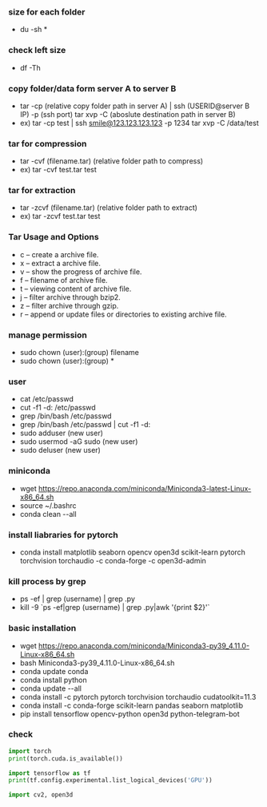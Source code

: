 ### size for each folder
- du -sh *

### check left size
- df -Th

### copy folder/data form server A to server B
- tar -cp (relative copy folder path in server A) | ssh (USERID@server B IP) -p (ssh port) tar xvp -C (aboslute destination path in server B)
- ex) tar -cp test | ssh smile@123.123.123.123 -p 1234 tar xvp -C /data/test

### tar for compression
- tar -cvf (filename.tar) (relative folder path to compress)
- ex) tar -cvf test.tar test

### tar for extraction
- tar -zcvf (filename.tar) (relative folder path to extract)
- ex) tar -zcvf test.tar test

### Tar Usage and Options
- c – create a archive file.
- x – extract a archive file.
- v – show the progress of archive file.
- f – filename of archive file.
- t – viewing content of archive file.
- j – filter archive through bzip2.
- z – filter archive through gzip.
- r – append or update files or directories to existing archive file.

### manage permission
- sudo chown (user):(group) filename
- sudo chown (user):(group) *

### user
- cat /etc/passwd
- cut -f1 -d: /etc/passwd
- grep /bin/bash /etc/passwd
- grep /bin/bash /etc/passwd | cut -f1 -d:
- sudo adduser (new user)
- sudo usermod -aG sudo (new user)
- sudo deluser (new user)

### miniconda
- wget https://repo.anaconda.com/miniconda/Miniconda3-latest-Linux-x86_64.sh
- source ~/.bashrc
- conda clean --all

### install liabraries for pytorch
- conda install matplotlib seaborn opencv open3d scikit-learn pytorch torchvision torchaudio -c conda-forge -c open3d-admin

### kill process by grep
- ps -ef | grep (username) | grep .py
- kill -9 \`ps -ef|grep (username) | grep .py|awk '{print $2}'\`

### basic installation
- wget https://repo.anaconda.com/miniconda/Miniconda3-py39_4.11.0-Linux-x86_64.sh
- bash Miniconda3-py39_4.11.0-Linux-x86_64.sh
- conda update conda
- conda install python
- conda update --all
- conda install -c pytorch pytorch torchvision torchaudio cudatoolkit=11.3
- conda install -c conda-forge scikit-learn pandas seaborn matplotlib
- pip install tensorflow opencv-python open3d  python-telegram-bot

### check
```python
import torch
print(torch.cuda.is_available())

import tensorflow as tf
print(tf.config.experimental.list_logical_devices('GPU'))

import cv2, open3d
```
